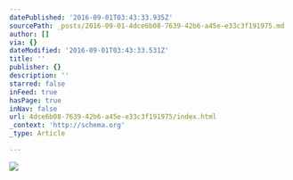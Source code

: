 ```yaml
---
datePublished: '2016-09-01T03:43:33.935Z'
sourcePath: _posts/2016-09-01-4dce6b08-7639-42b6-a45e-e33c3f191975.md
author: []
via: {}
dateModified: '2016-09-01T03:43:33.531Z'
title: ''
publisher: {}
description: ''
starred: false
inFeed: true
hasPage: true
inNav: false
url: 4dce6b08-7639-42b6-a45e-e33c3f191975/index.html
_context: 'http://schema.org'
_type: Article

---
```

![](https://the-grid-user-content.s3-us-west-2.amazonaws.com/43516cd8-794d-4e16-9dcf-62b279cace9b.jpg)